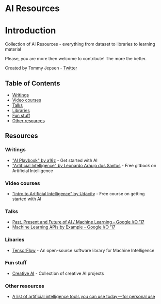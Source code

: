 # AI Resources

# Introduction


Collection of AI Resources - everything from dataset to libraries to learning material

Please, you are more then welcome to contribute! The more the better.

Created by Tommy Jepsen - [Twitter](https://twitter.com/tommy_jepsen)

## Table of Contents

- [Writings](#writings)
- [Video courses](#video-courses)
- [Talks](#talks)
- [Libraries](#libaries)
- [Fun stuff](#fun-stuff)
- [Other resources](#other-resources)


## Resources

### Writings
- ["AI Playbook" by a16z](http://aiplaybook.a16z.com/docs/intro/getting-started) - Get started with AI
- ["Artificial Intelligence" by Leonardo Araujo dos Santos](https://leonardoaraujosantos.gitbooks.io/artificial-inteligence/) - Free gitbook on Artificial Intelligence

### Video courses
- ["Intro to Artificial Intelligence" by Udacity](https://classroom.udacity.com/courses/cs271) - Free course on getting started with AI

### Talks
- [Past, Present and Future of AI / Machine Learning - Google I/O '17](https://www.youtube.com/watch?v=0ueamFGdOpA)
- [Machine Learning APIs by Example - Google I/O '17](https://www.youtube.com/watch?v=nS_wSAAokxk)

### Libaries
- [TensorFlow](https://www.tensorflow.org/) - An open-source software library for Machine Intelligence

### Fun stuff
- [Creative AI](http://www.creativeai.net/) - Collection of creative AI projects


### Other resources
- [A list of artificial intelligence tools you can use today — for personal use](https://hackernoon.com/a-list-of-artificial-intelligence-tools-you-can-use-today-for-personal-use-1-3-7f1b60b6c94f)
